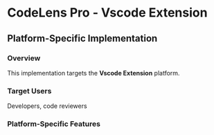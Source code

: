 # CodeLens Pro - Vscode Extension

## Platform-Specific Implementation

### Overview
This implementation targets the **Vscode Extension** platform.

### Target Users
Developers, code reviewers

### Platform-Specific Features
